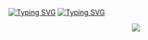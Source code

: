 [![Typing SVG](https://readme-typing-svg.herokuapp.com/?lines=Monty+Williams+.+.+.+.+.+is;+yea+yea)](https://git.io/typing-svg)
[![Typing SVG](https://readme-typing-svg.herokuapp.com/?lines=Surfing+the+web+super+saiyan+style)](https://git.io/typing-svg)
<p align="center">
  <a href="https://git.io/typing-svg"><img src="https://i.pinimg.com/originals/86/9c/5b/869c5ba091b69122cb8a27e2bfeea909.gif"?lines=This+image+is+center-aligned&font=Fira%20Code&center=true&width=380&height=50"></a>
</p>

